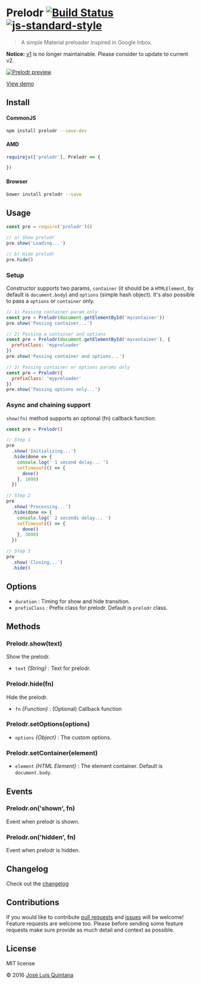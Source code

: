 # Prelodr [![Build Status](https://travis-ci.org/joseluisq/prelodr.svg?branch=master)](https://travis-ci.org/joseluisq/prelodr) [![js-standard-style](https://img.shields.io/badge/code%20style-standard-brightgreen.svg)](http://standardjs.com/)
> A simple Material preloader inspired in Google Inbox.

**Notice:** [v1](https://github.com/joseluisq/prelodr/tree/v1) is no longer maintainable. Please consider to update to current v2.

[![Prelodr preview](https://cloud.githubusercontent.com/assets/1700322/11434023/c12a2918-9493-11e5-943b-eef39f3420e5.gif)](http://cdpn.io/rVeyXY)

[View demo](http://codepen.io/joseluisq/full/rVeyXY)

## Install

#### CommonJS

```sh
npm install prelodr --save-dev
```

#### AMD

```js
requirejs(['prelodr'], Prelodr => {

})
```

#### Browser

```sh
bower install prelodr --save
```

## Usage

```js
const pre = require('prelodr')()

// a) Show prelodr
pre.show('Loading...')

// b) Hide prelodr
pre.hide()
```

### Setup
Constructor supports two params, `container` (it should be a `HTMLElement`, by default is `document.body`)
and `options` (simple hash object). It's also possible to pass a `options` or `container` only.

```js
// 1) Passing container param only
const pre = Prelodr(document.getElementById('mycontainer'))
pre.show('Passing container...')
```

```js
// 2) Passing a container and options
const pre = Prelodr(document.getElementById('mycontainer'), {
  prefixClass: 'mypreloader'
})
pre.show('Passing container and options...')
```

```js
// 3) Passing container or options params only
const pre = Prelodr({
  prefixClass: 'mypreloader'
})
pre.show('Passing options only...')
```

### Async and chaining support
`show(fn)` method supports an optional (fn) callback function.

```js
const pre = Prelodr()

// Step 1
pre
  .show('Initializing...')
  .hide(done => {
    console.log(' 1 second delay... ')
    setTimeout(() => {
      done()
    }, 1000)
  })

// Step 2
pre
  .show('Processing...')
  .hide(done => {
    console.log(' 2 seconds delay... ')
    setTimeout(() => {
      done()
    }, 3000)
  })

// Step 3
pre
  .show('Closing...')
  .hide()
```

## Options
- `duration` : Timing for show and hide transition.
- `prefixClass` : Prefix class for prelodr. Default is `prelodr` class.

## Methods

### Prelodr.show(text)
Show the prelodr.
- `text` _{String}_ : Text for prelodr.

### Prelodr.hide(fn)
Hide the prelodr.
- `fn` _{Function}_ : (Optional) Callback function

### Prelodr.setOptions(options)
- `options` _{Object}_ : The custom options.

### Prelodr.setContainer(element)
- `element` _{HTML Element}_ : The element container. Default is `document.body`.

## Events

### Prelodr.on('shown', fn)
Event when prelodr is shown.

### Prelodr.on('hidden', fn)
Event when prelodr is hidden.

## Changelog
Check out the [changelog](https://github.com/joseluisq/prelodr/releases)

## Contributions
If you would like to contribute [pull requests](https://github.com/joseluisq/prelodr/pulls) and [issues](https://github.com/joseluisq/prelodr/issues) will be welcome! Feature requests are welcome too. Please before sending some feature requests make sure provide as much detail and context as possible.

## License
MIT license

© 2016 [José Luis Quintana](http://quintana.io)
